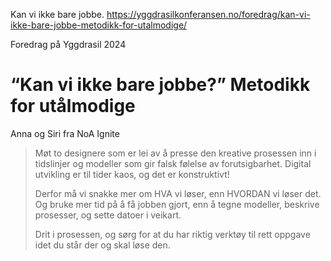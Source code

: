Kan vi ikke bare jobbe. 
https://yggdrasilkonferansen.no/foredrag/kan-vi-ikke-bare-jobbe-metodikk-for-utalmodige/


Foredrag på Yggdrasil 2024
# “Kan vi ikke bare jobbe?” Metodikk for utålmodige

Anna og Siri fra NoA Ignite


> Møt to designere som er lei av å presse den kreative prosessen inn i tidslinjer og modeller som gir falsk følelse av forutsigbarhet. Digital utvikling er til tider kaos, og det er konstruktivt!
> 
> Derfor må vi snakke mer om HVA vi løser, enn HVORDAN vi løser det. Og bruke mer tid på å få jobben gjort, enn å tegne modeller, beskrive prosesser, og sette datoer i veikart.
> 
> Drit i prosessen, og sørg for at du har riktig verktøy til rett oppgave idet du står der og skal løse den.